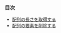 ### 目次

* [配列の長さを取得する](https://github.com/siman-man/Manaby/blob/master/document/tips/Array/length.md)
* [配列の要素を削除する](https://github.com/siman-man/Manaby/blob/master/document/tips/Array/delete.md)
